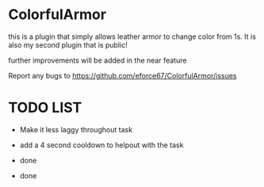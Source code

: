 # ColorfulArmor
this is a plugin that simply allows leather armor to change color from 1s. It is also my second plugin that is public!

further improvements will be added in the near feature

Report any bugs to https://github.com/eforce67/ColorfulArmor/issues

# TODO LIST

- Make it less laggy throughout task

- add a 4 second cooldown to helpout with the task

- done

- done
